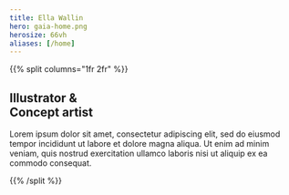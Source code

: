 ```yaml
---
title: Ella Wallin
hero: gaia-home.png
herosize: 66vh
aliases: [/home]
---
```


{{% split columns="1fr 2fr" %}}

## Illustrator &<br>Concept artist

Lorem ipsum dolor sit amet, consectetur adipiscing elit, sed do eiusmod tempor incididunt ut labore et dolore magna aliqua. Ut enim ad minim veniam, quis nostrud exercitation ullamco laboris nisi ut aliquip ex ea commodo consequat.

{{% /split %}}
